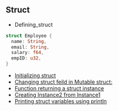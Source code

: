 ## Struct
- Defining_struct
```rust
struct Employee {
  name: String,
  email: String,
  salary: f64,
  empID: u32,
}
```
- [Initializing struct](Initializing_struct.md)
- [Changing struct feild in Mutable struct:](Mutable_Struct)
- [Function returning a struct instance](/Languages/Programming_Languages/Rust/Functions/Return_From_Function)
- [Creating Instance2 from Instance1](Creating_Instance2_from_Instance1.md)
- [Printing struct variables using println](Dumping_Struct_Variables)
